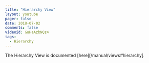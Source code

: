 ```yaml
---
title: "Hierarchy View"
layout: youtube
pager: false
date: 2018-07-02
comments: false
videoid: GuHaAzbNQz4
tags:
  - Hierarchy
---
```


The Hierarchy View is documented [here][/manual/views#hierarchy].
